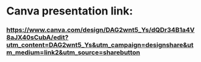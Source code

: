 # Canva presentation link:
### https://www.canva.com/design/DAG2wnt5_Ys/dQDr34B1a4V8aJX40sCubA/edit?utm_content=DAG2wnt5_Ys&utm_campaign=designshare&utm_medium=link2&utm_source=sharebutton
